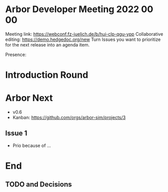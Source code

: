 Arbor Developer Meeting 2022 00 00
==================================

Meeting link: https://webconf.fz-juelich.de/b/hui-clp-qgu-ypp
Collaborative editing: https://demo.hedgedoc.org/new
Turn Issues you want to prioritize for the next release into an agenda item.

Presence:



Introduction Round
==================



Arbor Next
==========

* v0.6
* Kanban: https://github.com/orgs/arbor-sim/projects/3


Issue 1
-------

* Prio because of ...


End
===

TODO and Decisions
------------------

